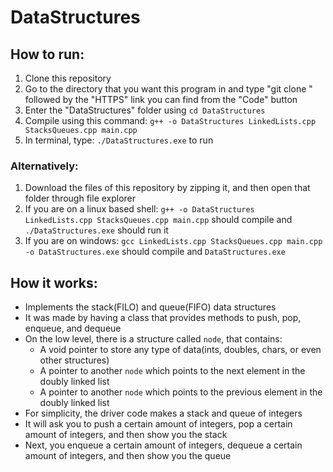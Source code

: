# DataStructures

## How to run:

1. Clone this repository 
2. Go to the directory that you want this program in and type "git clone " followed by the "HTTPS" link you can find from the "Code" button
3. Enter the "DataStructures" folder using ```cd DataStructures```
4. Compile using this command: ```g++ -o DataStructures LinkedLists.cpp StacksQueues.cpp main.cpp```
5. In terminal, type: ```./DataStructures.exe``` to run

### Alternatively:
1. Download the files of this repository by zipping it, and then open that folder through file explorer
2. If you are on a linux based shell: ```g++ -o DataStructures LinkedLists.cpp StacksQueues.cpp main.cpp``` should compile and ```./DataStructures.exe``` should run it
3. If you are on windows: ```gcc LinkedLists.cpp StacksQueues.cpp main.cpp -o DataStructures.exe``` should compile and ```DataStructures.exe```

## How it works:

* Implements the stack(FILO) and queue(FIFO) data structures 
* It was made by having a class that provides methods to push, pop, enqueue, and dequeue
* On the low level, there is a structure called ```node```, that contains:
  - A void pointer to store any type of data(ints, doubles, chars, or even other structures)
  - A pointer to another ```node``` which points to the next element in the doubly linked list
  - A pointer to another ```node``` which points to the previous element in the doubly linked list 
* For simplicity, the driver code makes a stack and queue of integers
* It will ask you to push a certain amount of integers, pop a certain amount of integers, and then show you the stack
* Next, you enqueue a certain amount of integers, dequeue a certain amount of integers, and then show you the queue

